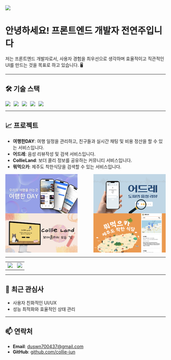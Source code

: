 <img src="https://capsule-render.vercel.app/api?type=waving&color=BDBDC8&height=100&section=header" />

# 안녕하세요! 프론트엔드 개발자 전연주입니다

저는 프론트엔드 개발자로서, 사용자 경험을 최우선으로 생각하며 효율적이고 직관적인 UI를 만드는 것을 목표로 하고 있습니다. 🖥️

---

## 🛠️ 기술 스택
<div style="display:flex;gap:10px;">
  <img src="https://img.shields.io/badge/JavaScript-F7DF1E?style=for-the-badge&logo=javascript&logoColor=black">
  <img src="https://img.shields.io/badge/React-61DAFB?style=for-the-badge&logo=react&logoColor=black">
  <img src="https://img.shields.io/badge/TypeScript-007ACC?style=for-the-badge&logo=typescript&logoColor=white">
  <img src="https://img.shields.io/badge/Styled--components-DB7093?style=for-the-badge&logo=styled-components&logoColor=white">
  <img src="https://img.shields.io/badge/Firebase-FFCA28?style=for-the-badge&logo=firebase&logoColor=black">
</div>

---

## 📈 프로젝트
- **여행한DAY**: 여행 일정을 관리하고, 친구들과 실시간 채팅 및 비용 정산을 할 수 있는 서비스입니다.
- **어드레**: 음성 리뷰작성 및 검색 서비스입니다.
- **CollieLand**: 보더 콜리 정보를 공유하는 커뮤니티 서비스입니다.
- **뭐먹으카**: 제주도 착한식당을 검색할 수 있는 서비스입니다.

<div style="display: flex; justify-content: space-between;">
  <img src="./assets/travel-day.png" alt="여행한DAY" width="45%"/>
  <img src="./assets/Eodeure.png" alt="어드레" width="45%"/>
</div>
<div style="display: flex; justify-content: space-between;">
  <img src="./assets/CollieLand.png" alt="CollieLand" width="45%"/>
  <img src="./assets/meogeulkka.png" alt="뭐먹으카" width="45%"/>
</div>



---
<table>
  <tr>
    <td>
      <a href="https://github.com/anuraghazra/github-readme-stats">
        <img src="https://github-readme-stats.vercel.app/api/top-langs/?username=collie-jun" />
      </a>
    </td>
    <td>
     <a href="https://github.com/devxb/gitanimals">
      <img src="https://render.gitanimals.org/farms/collie-jun"/>
      </a>
    </td>
  </tr>
</table>

---

## 🌱 최근 관심사
- 사용자 친화적인 UI/UX
- 성능 최적화와 효율적인 상태 관리

---

## 📫 연락처
- **Email**: duswn700437@gmail.com
- **GitHub**: [github.com/collie-jun](https://github.com/collie-jun)

</a>
  


